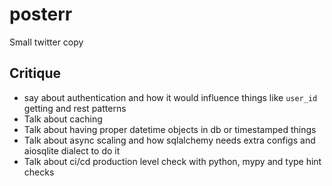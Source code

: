 # posterr
Small twitter copy


## Critique
* say about authentication and how it would influence things like `user_id` getting and rest patterns 
* Talk about caching
* Talk about having proper datetime objects in db or timestamped things
* Talk about async scaling and how sqlalchemy needs extra configs and aiosqlite dialect to do it 
* Talk about ci/cd production level check with python, mypy and type hint checks

